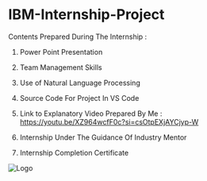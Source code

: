 # IBM-Internship-Project
Contents Prepared During The Internship :

1. Power Point Presentation

2. Team Management Skills
   
3. Use of Natural Language Processing
     
4. Source Code For Project In VS Code
 
5. Link to Explanatory Video Prepared By Me : https://youtu.be/XZ964wcfF0c?si=csOtpEXjAYCjyp-W
                     
6. Internship Under The Guidance Of Industry Mentor

7. Internship Completion Certificate

   
  ![Logo](https://github.com/yashraj9011/IBM-Internship-TEAM-AI16-ENIGMA/blob/main/Web%20capture_6-10-2023_171538_.jpeg)                          
                                        

                        
